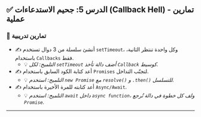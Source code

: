 ## ✅ الدرس 5: جحيم الاستدعاءات (Callback Hell) - تمارين عملية

### 🧪 تمارين تدريبية

* ✍️ أنشئ سلسلة من 3 دوال تستخدم `setTimeout`، وكل واحدة تنتظر الثانية، باستخدام `Callbacks` فقط.
    * 💡 *التلميح: لكل `setTimeout` أضف دالة تأخذ `Callback` كوسيط.*
* ✍️ أعد كتابة الكود السابق باستخدام `Promises` لتجنّب التداخل.
    * 💡 *التلميح: استخدم `new Promise` مع `resolve()` و `.then()` للتسلسل.*
* ✍️ أعد كتابته للمرة الأخيرة باستخدام `Async/Await`.
    * 💡 *التلميح: استخدم `await` داخل `async function`، ولف كل خطوة في دالة تُرجع `Promise`.*

***
